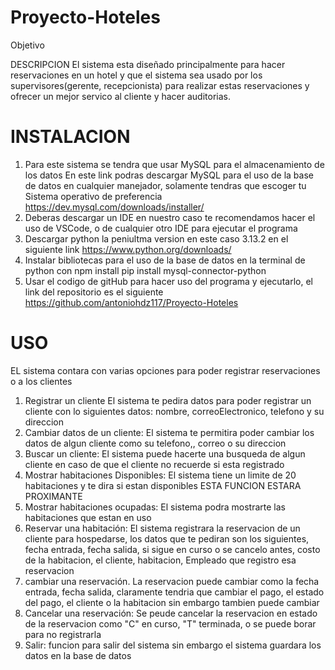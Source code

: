 ﻿# Proyecto-Hoteles

Objetivo

DESCRIPCION
El sistema esta diseñado principalmente para hacer reservaciones en un hotel y que el sistema sea usado por los supervisores(gerente, recepcionista) para realizar estas reservaciones y ofrecer un mejor servico al cliente y hacer auditorias.

# INSTALACION 
1. Para este sistema se tendra que usar MySQL para el almacenamiento de los datos
   En este link podras descargar MySQL para el uso de la base de datos en cualquier manejador, solamente tendras que escoger tu Sistema operativo de preferencia          https://dev.mysql.com/downloads/installer/
2. Deberas descargar un IDE en nuestro caso te recomendamos hacer el uso de VSCode, o de cualquier otro IDE para ejecutar el programa
3. Descargar python la peniultma version en este caso 3.13.2 en el siguiente link https://www.python.org/downloads/
4. Instalar bibliotecas para el uso de la base de datos en la terminal de python con npm install pip install mysql-connector-python
5. Usar el codigo de gitHub para hacer uso del programa y ejecutarlo, el link del repositorio es el siguiente https://github.com/antoniohdz117/Proyecto-Hoteles

# USO
EL sistema contara con varias opciones para poder registrar reservaciones o a los clientes
1. Registrar un cliente
   El sistema te pedira datos para poder registrar un cliente con lo siguientes datos: nombre, correoElectronico, telefono y su direccion
2. Cambiar datos de un cliente: El sistema te permitira poder cambiar los datos de algun cliente como su telefono,, correo o su direccion
3. Buscar un cliente: El sistema puede hacerte una busqueda de algun cliente en caso de que el cliente no recuerde si esta registrado 
4. Mostrar habitaciones Disponibles: El sistema tiene un limite de 20 habitaciones y te dira si estan disponibles ESTA FUNCION ESTARA PROXIMANTE 
5. Mostrar habitaciones ocupadas: El sistema podra mostrarte las habitaciones que estan en uso 
6. Reservar una habitación: El sistema registrara la reservacion de un cliente para hospedarse, los datos que te pediran son los siguientes, fecha entrada, fecha salida, si sigue en curso o se cancelo antes, costo de la habitacion, el cliente, habitacion, Empleado que registro esa reservacion
7. cambiar una reservación. La reservacion puede cambiar como la fecha entrada, fecha salida, claramente tendria que cambiar el pago, el estado del pago, el cliente o la habitacion sin embargo tambien puede cambiar
8. Cancelar una reservación: Se peude cancelar la reservacion en estado de la reservacion como "C" en curso, "T" terminada, o se puede borar para no registrarla
9. Salir: funcion para salir del sistema sin embargo el sistema guardara los datos en la base de datos

